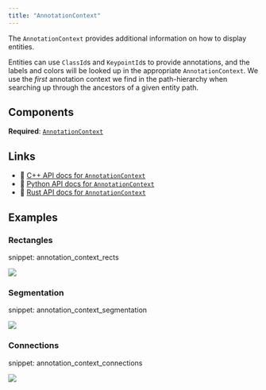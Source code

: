 ```yaml
---
title: "AnnotationContext"
---
```


The `AnnotationContext` provides additional information on how to display entities.

Entities can use `ClassId`s and `KeypointId`s to provide annotations, and
the labels and colors will be looked up in the appropriate
`AnnotationContext`. We use the *first* annotation context we find in the
path-hierarchy when searching up through the ancestors of a given entity
path.

## Components

**Required**: [`AnnotationContext`](../components/annotation_context.md)

## Links
 * 🌊 [C++ API docs for `AnnotationContext`](https://ref.rerun.io/docs/cpp/stable/structrerun_1_1archetypes_1_1AnnotationContext.html)
 * 🐍 [Python API docs for `AnnotationContext`](https://ref.rerun.io/docs/python/stable/common/archetypes#rerun.archetypes.AnnotationContext)
 * 🦀 [Rust API docs for `AnnotationContext`](https://docs.rs/rerun/latest/rerun/archetypes/struct.AnnotationContext.html)

## Examples

### Rectangles

snippet: annotation_context_rects

<picture data-inline-viewer="snippets/annotation_context_rects">
  <source media="(max-width: 480px)" srcset="https://static.rerun.io/annotation_context_rects/9b446c36011ed30fce7dc6ed03d5fd9557460f70/480w.png">
  <source media="(max-width: 768px)" srcset="https://static.rerun.io/annotation_context_rects/9b446c36011ed30fce7dc6ed03d5fd9557460f70/768w.png">
  <source media="(max-width: 1024px)" srcset="https://static.rerun.io/annotation_context_rects/9b446c36011ed30fce7dc6ed03d5fd9557460f70/1024w.png">
  <source media="(max-width: 1200px)" srcset="https://static.rerun.io/annotation_context_rects/9b446c36011ed30fce7dc6ed03d5fd9557460f70/1200w.png">
  <img src="https://static.rerun.io/annotation_context_rects/9b446c36011ed30fce7dc6ed03d5fd9557460f70/full.png">
</picture>

### Segmentation

snippet: annotation_context_segmentation

<picture data-inline-viewer="snippets/annotation_context_segmentation">
  <source media="(max-width: 480px)" srcset="https://static.rerun.io/annotation_context_segmentation/0e21c0a04e456fec41d16b0deaa12c00cddf2d9b/480w.png">
  <source media="(max-width: 768px)" srcset="https://static.rerun.io/annotation_context_segmentation/0e21c0a04e456fec41d16b0deaa12c00cddf2d9b/768w.png">
  <source media="(max-width: 1024px)" srcset="https://static.rerun.io/annotation_context_segmentation/0e21c0a04e456fec41d16b0deaa12c00cddf2d9b/1024w.png">
  <source media="(max-width: 1200px)" srcset="https://static.rerun.io/annotation_context_segmentation/0e21c0a04e456fec41d16b0deaa12c00cddf2d9b/1200w.png">
  <img src="https://static.rerun.io/annotation_context_segmentation/0e21c0a04e456fec41d16b0deaa12c00cddf2d9b/full.png">
</picture>

### Connections

snippet: annotation_context_connections

<picture data-inline-viewer="snippets/annotation_context_connections">
  <source media="(max-width: 480px)" srcset="https://static.rerun.io/annotation_context_connections/4a8422bc154699c5334f574ff01b55c5cd1748e3/480w.png">
  <source media="(max-width: 768px)" srcset="https://static.rerun.io/annotation_context_connections/4a8422bc154699c5334f574ff01b55c5cd1748e3/768w.png">
  <source media="(max-width: 1024px)" srcset="https://static.rerun.io/annotation_context_connections/4a8422bc154699c5334f574ff01b55c5cd1748e3/1024w.png">
  <source media="(max-width: 1200px)" srcset="https://static.rerun.io/annotation_context_connections/4a8422bc154699c5334f574ff01b55c5cd1748e3/1200w.png">
  <img src="https://static.rerun.io/annotation_context_connections/4a8422bc154699c5334f574ff01b55c5cd1748e3/full.png">
</picture>

